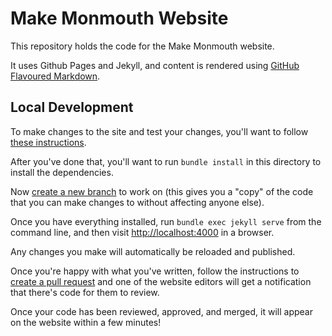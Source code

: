 # Make Monmouth Website

This repository holds the code for the Make Monmouth website.

It uses Github Pages and Jekyll, and content is rendered using [GitHub Flavoured Markdown](https://guides.github.com/features/mastering-markdown/).

## Local Development

To make changes to the site and test your changes, you'll want to follow [these instructions](https://docs.github.com/en/pages/setting-up-a-github-pages-site-with-jekyll/testing-your-github-pages-site-locally-with-jekyll).

After you've done that, you'll want to run `bundle install` in this directory to install the dependencies.

Now [create a new branch](https://docs.github.com/en/pull-requests/collaborating-with-pull-requests/proposing-changes-to-your-work-with-pull-requests/about-branches) to work on (this gives you a "copy" of the code that you can make changes to without affecting anyone else).

Once you have everything installed, run `bundle exec jekyll serve` from the command line, and then visit [http://localhost:4000](http://localhost:4000) in a browser.

Any changes you make will automatically be reloaded and published.

Once you're happy with what you've written, follow the instructions to [create a pull request](https://docs.github.com/en/pull-requests/collaborating-with-pull-requests/proposing-changes-to-your-work-with-pull-requests/creating-a-pull-request) and one of the website editors will get a notification that there's code for them to review.

Once your code has been reviewed, approved, and merged, it will appear on the website within a few minutes!
